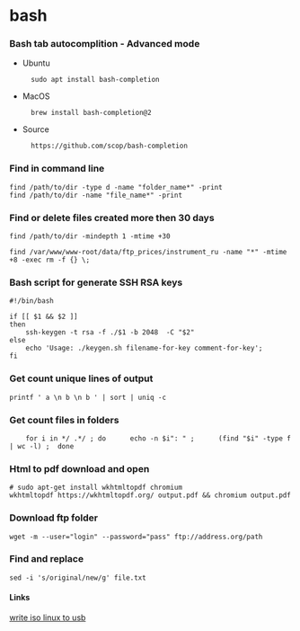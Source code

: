 # bash

### Bash tab autocomplition - Advanced mode
* Ubuntu
        
        sudo apt install bash-completion
    
* MacOS
    
        brew install bash-completion@2
    
* Source
    
        https://github.com/scop/bash-completion
    

### Find in command line

    find /path/to/dir -type d -name "folder_name*" -print
    find /path/to/dir -name "file_name*" -print


### Find or delete files created more then 30 days
    find /path/to/dir -mindepth 1 -mtime +30
    
    find /var/www/www-root/data/ftp_prices/instrument_ru -name "*" -mtime +8 -exec rm -f {} \;
    

### Bash script for generate SSH RSA keys
    #!/bin/bash

    if [[ $1 && $2 ]]
    then
        ssh-keygen -t rsa -f ./$1 -b 2048  -C "$2"
    else
        echo 'Usage: ./keygen.sh filename-for-key comment-for-key';
    fi


### Get count unique lines of output
    printf ' a \n b \n b ' | sort | uniq -c

### Get count files in folders
        for i in */ .*/ ; do      echo -n $i": " ;      (find "$i" -type f | wc -l) ;  done

### Html to pdf download and open
    # sudo apt-get install wkhtmltopdf chromium
    wkhtmltopdf https://wkhtmltopdf.org/ output.pdf && chromium output.pdf
    
### Download ftp folder
    wget -m --user="login" --password="pass" ftp://address.org/path
    
### Find and replace 
    sed -i 's/original/new/g' file.txt

#### Links
[write iso linux to usb](write_iso_linux_to_usb.md)
